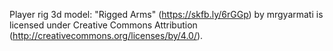 Player rig 3d model:
    "Rigged Arms" (https://skfb.ly/6rGGp) by mrgyarmati is licensed under Creative Commons Attribution (http://creativecommons.org/licenses/by/4.0/).